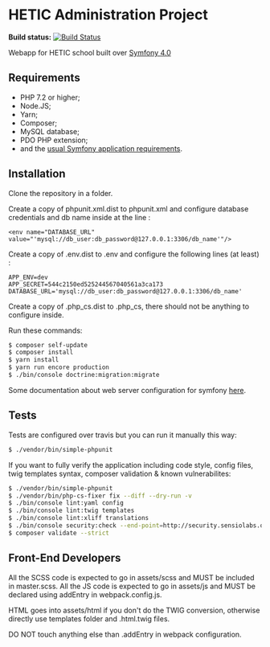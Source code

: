HETIC Administration Project
========================

**Build status:** [![Build Status](https://travis-ci.org/QRaimbault/hetic_administration_site.svg?branch=master)](https://travis-ci.org/QRaimbault/hetic_administration_site)

Webapp for HETIC school built over [Symfony 4.0][3]

Requirements
------------

  * PHP 7.2 or higher;
  * Node.JS;
  * Yarn;
  * Composer;
  * MySQL database;
  * PDO PHP extension;
  * and the [usual Symfony application requirements][1].
  
Installation
------------

Clone the repository in a folder.

Create a copy of phpunit.xml.dist to phpunit.xml and configure database credentials and db name inside at the line :
```
<env name="DATABASE_URL" value="'mysql://db_user:db_password@127.0.0.1:3306/db_name'"/>
```

Create a copy of .env.dist to .env and configure the following lines (at least) :
```
APP_ENV=dev
APP_SECRET=544c2150ed525244567040561a3ca173
DATABASE_URL='mysql://db_user:db_password@127.0.0.1:3306/db_name'
```

Create a copy of .php_cs.dist to .php_cs, there should not be anything to configure inside.

Run these commands:

```bash
$ composer self-update
$ composer install
$ yarn install
$ yarn run encore production
$ ./bin/console doctrine:migration:migrate
```

Some documentation about web server configuration for symfony [here][2].

Tests
-----

Tests are configured over travis but you can run it manually this way:

```bash
$ ./vendor/bin/simple-phpunit
```

If you want to fully verify the application including code style, config files, twig templates syntax, composer validation & known vulnerabilites:

```bash
$ ./vendor/bin/simple-phpunit
$ ./vendor/bin/php-cs-fixer fix --diff --dry-run -v
$ ./bin/console lint:yaml config
$ ./bin/console lint:twig templates
$ ./bin/console lint:xliff translations
$ ./bin/console security:check --end-point=http://security.sensiolabs.org/check_lock
$ composer validate --strict
```

Front-End Developers
-----

All the SCSS code is expected to go in assets/scss and MUST be included in master.scss.
All the JS code is expected to go in assets/js and MUST be declared using addEntry in webpack.config.js.

HTML goes into assets/html if you don't do the TWIG conversion, otherwise directly use templates folder and .html.twig files.

DO NOT touch anything else than .addEntry in webpack configuration.


[1]: https://symfony.com/doc/current/reference/requirements.html
[2]: https://symfony.com/doc/current/cookbook/configuration/web_server_configuration.html
[3]: https://symfony.com/
